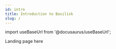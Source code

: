 ```yaml
---
id: intro
title: Introduction to Basilisk
slug: /
---
```


import useBaseUrl from '@docusaurus/useBaseUrl';

Landing page here
